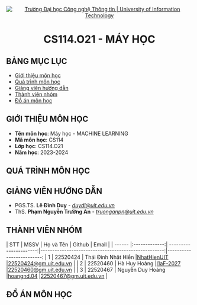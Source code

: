 <p align="center">
  <a href="https://www.uit.edu.vn/" title="Trường Đại học Công nghệ Thông tin" style="border: 5;">
    <img src="https://i.imgur.com/WmMnSRt.png" alt="Trường Đại học Công nghệ Thông tin | University of Information Technology">
  </a>
</p>

<h1 align="center"><b>CS114.O21 - MÁY HỌC</b></h1>

## BẢNG MỤC LỤC
* [ Giới thiệu môn học](#gioithieumonhoc)
* [ Quá trình môn học](#quatrinh)
* [ Giảng viên hướng dẫn](#giangvien)
* [ Thành viên nhóm](#thanhvien)
* [ Đồ án môn học](#doan)

## GIỚI THIỆU MÔN HỌC
<a name="gioithieumonhoc"></a>
* **Tên môn học**: Máy học - MACHINE LEARNING
* **Mã môn học**: CS114
* **Lớp học**: CS114.O21
* **Năm học**: 2023-2024

## QUÁ TRÌNH MÔN HỌC
<a name="quatrinh"></a>

## GIẢNG VIÊN HƯỚNG DẪN
<a name="giangvien"></a>
* PGS.TS. **Lê Đình Duy** - *duydl@uit.edu.vn*
* ThS. **Phạm Nguyễn Trường An** - *truonganpn@uit.edu.vn*

## THÀNH VIÊN NHÓM
<a name="thanhvien"></a>
| STT    | MSSV          | Họ và Tên              | Github                                              | Email                   |
| ------ |:-------------:| ----------------------:|----------------------------------------------------:|-------------------------:
| 1      | 22520424      | Thái Đình Nhật Hiển    |[NhatHienUIT](https://github.com/NhatHienUIT)        |22520424@gm.uit.edu.vn   |
| 2      | 22520460      | Hà Huy Hoàng           |[l1aF-2027](https://github.com/l1aF-2027)            |22520460@gm.uit.edu.vn   |
| 3      | 22520467      | Nguyễn Duy Hoàng       |[hoangnd.04](https://github.com/hoangnd.04)          |22520467@gm.uit.edu.vn   |

## ĐỒ ÁN MÔN HỌC
<a name="doan"></a>
